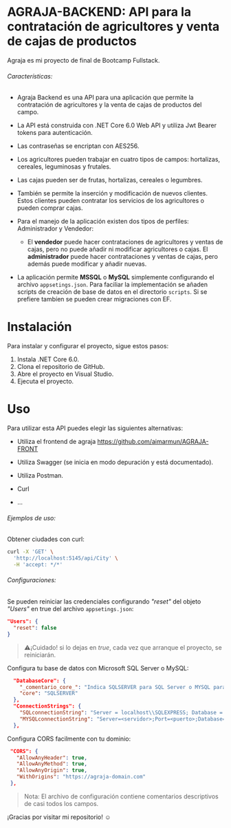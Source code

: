 # AGRAJA-BACKEND: API para la contratación de agricultores y venta de cajas de productos

Agraja es mi proyecto de final de Bootcamp Fullstack.

###### Características:

- Agraja Backend es una API para una aplicación que permite la contratación de agricultores y la venta de cajas de productos del campo. 

- La API está construida con .NET Core 6.0 Web API y utiliza Jwt Bearer tokens para autenticación. 

- Las contraseñas se encriptan con AES256. 

- Los agricultores pueden trabajar en cuatro tipos de campos: hortalizas, cereales, leguminosas y frutales. 

- Las cajas pueden ser de frutas, hortalizas, cereales o legumbres. 

- También se permite la inserción y modificación de nuevos clientes. Estos clientes pueden contratar los servicios de los agricultores o pueden comprar cajas. 

- Para el manejo de la aplicación existen dos tipos de perfiles: Administrador y Vendedor:
  
  - El **vendedor** puede hacer contrataciones de agricultores y ventas de cajas, pero no puede añadir ni modificar agricultores o cajas. El **administrador** puede hacer contrataciones y ventas de cajas, pero además puede modificar y añadir nuevas.

- La aplicación permite **MSSQL** o **MySQL** simplemente configurando el archivo `appsetings.json`. Para faciliar la implementación se añaden scripts de creación de base de datos en el directorio `scripts`. Si se prefiere tambíen se pueden crear migraciones con EF.

# Instalación

Para instalar y configurar el proyecto, sigue estos pasos:

1. Instala .NET Core 6.0.
2. Clona el repositorio de GitHub.
3. Abre el proyecto en Visual Studio.
4. Ejecuta el proyecto.

# Uso

Para utilizar esta API puedes elegir las siguientes alternativas:

- Utiliza el frontend de agraja https://github.com/aimarmun/AGRAJA-FRONT

- Utiliza Swagger  (se inicia en modo depuración y está documentado).

- Utiliza Postman.

- Curl

- ...

###### Ejemplos de uso:

Obtener ciudades con curl:

```bash
curl -X 'GET' \
  'http://localhost:5145/api/City' \
  -H 'accept: */*'
```

###### Configuraciones:

Se pueden reiniciar las credenciales configurando *"reset"* del objeto *"Users"* en true del archivo `appsetings.json`:

```json
"Users": {
  "reset": false
}
```

> ⚠️¡Cuidado! si lo dejas en *true*, cada vez que arranque el proyecto, se reiniciarán.



Configura tu base de datos con Microsoft SQL Server o MySQL:

```json
  "DatabaseCore": {
    "_comentario_core_": "Indica SQLSERVER para SQL Server o MYSQL para utilizar MySQL",
    "core": "SQLSERVER"
  },
  "ConnectionStrings": {
    "SQLconnectionString": "Server = localhost\\SQLEXPRESS; Database = Agraja; TrustServerCertificate=True; Integrated Security = true;",
    "MYSQLconnectionString": "Server=<servidor>;Port=<puerto>;Database=<base_de_Datos>;Uid=<usuario>;Pwd=<contraseña>;"
  },
```



Configura CORS facilmente con tu dominio:

```json
 "CORS": {
   "AllowAnyHeader": true,
   "AllowAnyMethod": true,
   "AllowAnyOrigin": true,
   "WithOrigins": "https://agraja-domain.com"
 },
```



> Nota: El archivo de configuración contiene comentarios descriptivos de casi todos los campos.

¡Gracias por visitar mi repositorio! ☺️